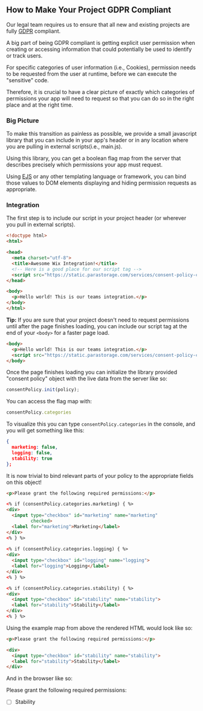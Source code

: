 ## How to Make Your Project GDPR Compliant

Our legal team requires us to ensure that all new and existing projects are fully [GDPR](https://en.wikipedia.org/wiki/General_Data_Protection_Regulation) compliant.

A big part of being GDPR compliant is getting explicit user permission when creating or accessing information that could potentially be used to identify or track users.

For specific categories of user information (i.e., Cookies), permission needs to be requested from the user at runtime, before we can execute the "sensitive" code.

Therefore, it is crucial to have a clear picture of exactly which categories of permissions your app will need to request so that you can do so in the right place and at the right time.

### Big Picture

To make this transition as painless as possible, we provide a small javascript library that you can include in your app's header or in any location where you are pulling in external scripts(i.e., main.js).

Using this library, you can get a boolean flag map from the server that describes precisely which permissions your app must request. 

Using [EJS](https://ejs.co) or any other templating language or framework, you can bind those values to DOM elements displaying and hiding permission requests as appropriate.

### Integration

The first step is to include our script in your project header (or wherever you pull in external scripts).

```html
<!doctype html>
<html>

<head>
  <meta charset="utf-8">
  <title>Awesome Wix Integration!</title>
  <!-- Here is a good place for our script tag -->
  <script src="https://static.parastorage.com/services/consent-policy-client/1.0.0/app.bundle.js"/></script>
</head>

<body>  
  <p>Hello world! This is our teams integration.</p>
</body>
</html>
```

**Tip:** If you are sure that your project doesn't need to request permissions until after the page finishes loading, you can include our script tag at the end of your `<body>` for a faster page load.
  
```html
<body>  
  <p>Hello world! This is our teams integration.</p>
  <script src="https://static.parastorage.com/services/consent-policy-client/1.0.0/app.bundle.js"/></script>
</body>
```

Once the page finishes loading you can initialize the library provided "consent policy" object with the live data from the server like so: 
```javascript
consentPolicy.init(policy);
```

You can access the flag map with:
```javascript
consentPolicy.categories
```

To visualize this you can type `consentPolicy.categories` in the console, and you will get something like this:
```json
{
  marketing: false, 
  logging: false, 
  stability: true
};
```

It is now trivial to bind relevant parts of your policy to the appropriate fields on this object!

```html
<p>Please grant the following required permissions:</p>

<% if (consentPolicy.categories.marketing) { %>
<div>
  <input type="checkbox" id="marketing" name="marketing"
         checked>
  <label for="marketing">Marketing</label>
</div>
<% } %>
  
<% if (consentPolicy.categories.logging) { %>
<div>
  <input type="checkbox" id="logging" name="logging">
  <label for="logging">Logging</label>
</div>
<% } %>

<% if (consentPolicy.categories.stability) { %>
<div>
  <input type="checkbox" id="stability" name="stability">
  <label for="stability">Stability</label>
</div>
<% } %>
```

Using the example map from above the rendered HTML would look like so:
```html
<p>Please grant the following required permissions:</p>

<div>
  <input type="checkbox" id="stability" name="stability">
  <label for="stability">Stability</label>
</div>
```
And in the browser like so:

Please grant the following required permissions:

- [ ] Stability
